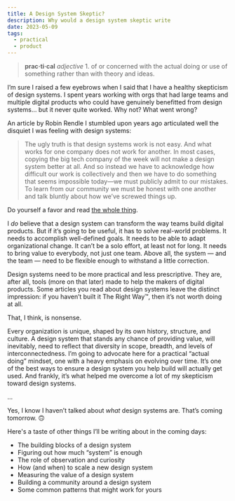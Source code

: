```yaml
---
title: A Design System Skeptic?
description: Why would a design system skeptic write 
date: 2023-05-09
tags:
  - practical
  - product
---
```


> **prac·ti·cal** _adjective_ 1. of or concerned with the actual doing or use of something rather than with theory and ideas.

I’m sure I raised a few eyebrows when I said that I have a healthy skepticism of design systems. I spent years working with orgs that had large teams and multiple digital products who could have genuinely benefitted from design systems… but it never quite worked. Why not? What went wrong?

An article by Robin Rendle I stumbled upon years ago articulated well the disquiet I was feeling with design systems:

> The ugly truth is that design systems work is not easy. And what works for one company does not work for another. In most cases, copying the big tech company of the week will not make a design system better at all. And so instead we have to acknowledge how difficult our work is collectively and then we have to do something that seems impossible today—we must publicly admit to our mistakes. To learn from our community we must be honest with one another and talk bluntly about how we’ve screwed things up.

Do yourself a favor and read [the whole thing](https://robinrendle.com/essays/systems-mistakes-and-the-sea/).

I *do* believe that a design system can transform the way teams build digital products. But if it’s going to be useful, it has to solve real-world problems. It needs to accomplish well-defined goals. It needs to be able to adapt organizational change. It can’t be a solo effort, at least not for long. It needs to bring value to everybody, not just one team. Above all, the system — and the team — need to be flexible enough to withstand a little correction.

Design systems need to be more practical and less prescriptive. They are, after all, tools (more on that later) made to help the makers of digital products. Some articles you read about design systems leave the distinct impression: if you haven’t built it The Right Way™, then it’s not worth doing at all.

That, I think, is nonsense.

Every organization is unique, shaped by its own history, structure, and culture. A design system that stands any chance of providing value, will inevitably, need to reflect that diversity in scope, breadth, and levels of interconnectedness. I’m going to advocate here for a practical “actual doing” mindset, one with a heavy emphasis on evolving over time. It’s one of the best ways to ensure a design system you help build will actually get used. And frankly, it’s what helped me overcome a lot of my skepticism toward design systems.

...

Yes, I know I haven’t talked about *what* design systems are. That’s coming tomorrow. 🙃

Here's a taste of other things I’ll be writing about in the coming days:

- The building blocks of a design system
- Figuring out how much “system” is enough
- The role of observation and curiosity
- How (and when) to scale a new design system
- Measuring the value of a design system
- Building a community around a design system
- Some common patterns that might work for yours